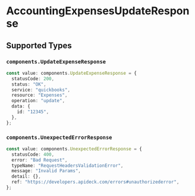 # AccountingExpensesUpdateResponse


## Supported Types

### `components.UpdateExpenseResponse`

```typescript
const value: components.UpdateExpenseResponse = {
  statusCode: 200,
  status: "OK",
  service: "quickbooks",
  resource: "Expenses",
  operation: "update",
  data: {
    id: "12345",
  },
};
```

### `components.UnexpectedErrorResponse`

```typescript
const value: components.UnexpectedErrorResponse = {
  statusCode: 400,
  error: "Bad Request",
  typeName: "RequestHeadersValidationError",
  message: "Invalid Params",
  detail: {},
  ref: "https://developers.apideck.com/errors#unauthorizederror",
};
```

